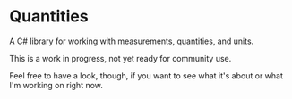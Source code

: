 # Quantities

A C# library for working with measurements, quantities, and units.

This is a work in progress, not yet ready for community use.

Feel free to have a look, though, if you want to see what it's about or what I'm working on right 
now.
